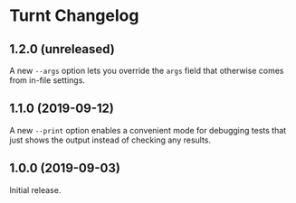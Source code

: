 Turnt Changelog
===============

1.2.0 (unreleased)
------------------

A new `--args` option lets you override the `args` field that otherwise comes from in-file settings.


1.1.0 (2019-09-12)
------------------

A new `--print` option enables a convenient mode for debugging tests that just shows the output instead of checking any results.


1.0.0 (2019-09-03)
------------------

Initial release.
